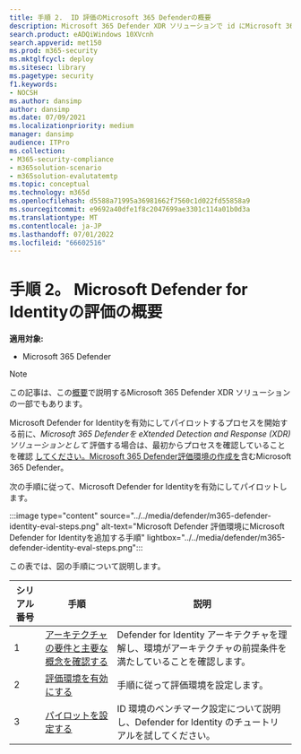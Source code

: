 ```yaml
---
title: 手順 2.  ID 評価のMicrosoft 365 Defenderの概要
description: Microsoft 365 Defender XDR ソリューションで id にMicrosoft 365 Defenderを使用します。 要件、eval の有効化またはアクティブ化、パイロットまたはテストの設定など、ID のMicrosoft 365 Defenderを評価するための手順。
search.product: eADQiWindows 10XVcnh
search.appverid: met150
ms.prod: m365-security
ms.mktglfcycl: deploy
ms.sitesec: library
ms.pagetype: security
f1.keywords:
- NOCSH
ms.author: dansimp
author: dansimp
ms.date: 07/09/2021
ms.localizationpriority: medium
manager: dansimp
audience: ITPro
ms.collection:
- M365-security-compliance
- m365solution-scenario
- m365solution-evalutatemtp
ms.topic: conceptual
ms.technology: m365d
ms.openlocfilehash: d5588a71995a36981662f7560c1d022fd55858a9
ms.sourcegitcommit: e9692a40dfe1f8c2047699ae3301c114a01b0d3a
ms.translationtype: MT
ms.contentlocale: ja-JP
ms.lasthandoff: 07/01/2022
ms.locfileid: "66602516"
---
```

# <a name="step-2-evaluate-microsoft-defender-for-identity-overview"></a>手順 2。 Microsoft Defender for Identityの評価の概要


**適用対象:**
- Microsoft 365 Defender

> [!NOTE]
> この記事は、この[概要](eval-overview.md)で説明するMicrosoft 365 Defender XDR ソリューションの一部でもあります。

 Microsoft Defender for Identityを有効にしてパイロットするプロセスを開始する前に、*Microsoft 365 Defenderを eXtended Detection and Response (XDR) ソリューションとして* 評価する場合は、最初からプロセスを確認していることを確認 [してください。Microsoft 365 Defender](eval-overview.md)[評価環境の作成を](eval-create-eval-environment.md)含むMicrosoft 365 Defender。
<br>

次の手順に従って、Microsoft Defender for Identityを有効にしてパイロットします。

:::image type="content" source="../../media/defender/m365-defender-identity-eval-steps.png" alt-text="Microsoft Defender 評価環境にMicrosoft Defender for Identityを追加する手順" lightbox="../../media/defender/m365-defender-identity-eval-steps.png":::

この表では、図の手順について説明します。

| シリアル番号|手順  |説明  |
|---------|---------|---------|
|1|[アーキテクチャの要件と主要な概念を確認する](eval-defender-identity-architecture.md)    | Defender for Identity アーキテクチャを理解し、環境がアーキテクチャの前提条件を満たしていることを確認します。       |
|2|[評価環境を有効にする](eval-defender-identity-enable-eval.md)     |   手順に従って評価環境を設定します。      |
|3|[パイロットを設定する](eval-defender-identity-pilot.md)     |   ID 環境のベンチマーク設定について説明し、Defender for Identity のチュートリアルを試してください。     |
